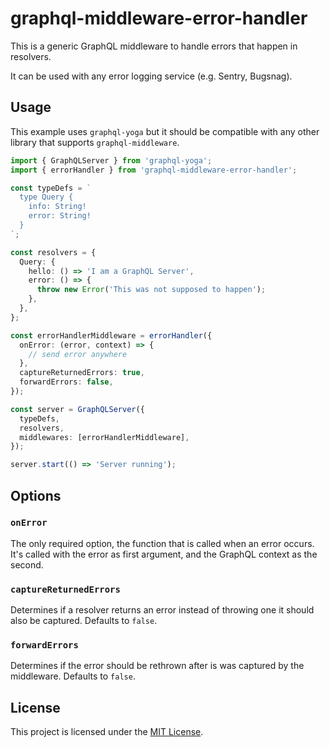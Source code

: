 # graphql-middleware-error-handler

This is a generic GraphQL middleware to handle errors that happen in resolvers.

It can be used with any error logging service (e.g. Sentry, Bugsnag).

## Usage

This example uses `graphql-yoga` but it should be compatible with any other
library that supports `graphql-middleware`.

```ts
import { GraphQLServer } from 'graphql-yoga';
import { errorHandler } from 'graphql-middleware-error-handler';

const typeDefs = `
  type Query {
    info: String!
    error: String!
  }
`;

const resolvers = {
  Query: {
    hello: () => 'I am a GraphQL Server',
    error: () => {
      throw new Error('This was not supposed to happen');
    },
  },
};

const errorHandlerMiddleware = errorHandler({
  onError: (error, context) => {
    // send error anywhere
  },
  captureReturnedErrors: true,
  forwardErrors: false,
});

const server = GraphQLServer({
  typeDefs,
  resolvers,
  middlewares: [errorHandlerMiddleware],
});

server.start(() => 'Server running');
```

## Options

### `onError`

The only required option, the function that is called when an error occurs. It's
called with the error as first argument, and the GraphQL context as the second.

### `captureReturnedErrors`

Determines if a resolver returns an error instead of throwing one it should
also be captured. Defaults to `false`.

### `forwardErrors`

Determines if the error should be rethrown after is was captured by the
middleware. Defaults to `false`.

## License

This project is licensed under the [MIT License](LICENSE.md).
